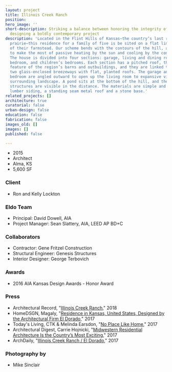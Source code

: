 ```yaml
---
layout: project
title: Illinois Creek Ranch
position: 
hero_image: ''
short-description: Striking a balance between honoring the integrity of the site and
  designing a boldly contemporary project
description: 'Located in the Flint Hills of Kansas—the country’s last remaining tallgrass
  prairie—this residence for a family of five is be sited on a flat limestone outcropping
  of their farmstead. Our scheme bends with the contours of the hill, and is sited
  to make the most of passive heating by the sun and cooling by the constant breezes.
  The house is divided into four sections: garage, living and dining room, master
  bedroom, and children’s bedrooms. Each section has a pitched roof, the distinguishing
  feature of the region’s barns and outbuildings, and they are linked together by
  two glass-enclosed breezeways with flat, planted roofs. The garage and children’s
  bedroom are angled outward to open up the living room to expansive views of the
  surrounding landscape. A pond sits at the bottom of the hill, and the other farm
  structures are visible in the distance. The materials are simple and durable: reclaimed
  lumber siding, a standing seam metal roof and a stone base.'
related_projects: []
architecture: true
curatorial: false
urban-design: false
education: false
fabrication: false
images_old: []
images: []
published: false

---
```

* 2015
* Architect
* Alma, KS
* 5,600 SF

### Client

* Ron and Kelly Lockton

### Eldo Team

* Principal: David Dowell, AIA
* Project Manager: Sean Slattery, AIA, LEED AP BD+C

### Collaborators

* Contractor: Gene Fritzel Construction
* Structural Engineer: Genesis Structures
* Interior Designer: George Terbovich

### Awards

* 2016 AIA Kansas Design Awards - Honor Award

### Press

* Architectural Record, "[Illinois Creek Ranch](https://www.architecturalrecord.com/articles/13393-illinois-creek-ranch)," 2018
* HomeDSGN, Magaly, "[Residence in Kansas, United States, Designed by the Architectural Firm El Dorado]( https://www.homedsgn.com/residence-in-kansas/ )," 2017
* Today's Living, CTK & Melinda Earsdon, "[No Place Like Home](assets.ctfassets.net/7ceafwpo4r5g/25ntIsxt1dyUZw4nvjQSeI/89ce085c96f12d12e2c0309503731a17/201706_TodaysLiving_Illinois_Creek_Ranch.pdf )," 2017
* Architectural Digest, Carrie Hojnicki, "[Midwestern Residential Architecture Is the Country’s Most Exciting](https://www.architecturaldigest.com/gallery/midwestern-residential-architecture )," 2017
* ArchDaily, "[Illinois Creek Ranch / El Dorado](http://www.archdaily.com/875626/illinois-creek-ranch-el-dorado )," 2017

### Photography by

* Mike Sinclair